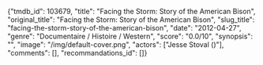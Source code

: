 {"tmdb_id": 103679, "title": "Facing the Storm: Story of the American Bison", "original_title": "Facing the Storm: Story of the American Bison", "slug_title": "facing-the-storm-story-of-the-american-bison", "date": "2012-04-27", "genre": "Documentaire / Histoire / Western", "score": "0.0/10", "synopsis": "", "image": "/img/default-cover.png", "actors": ["Jesse Stoval ()"], "comments": [], "recommandations_id": []}